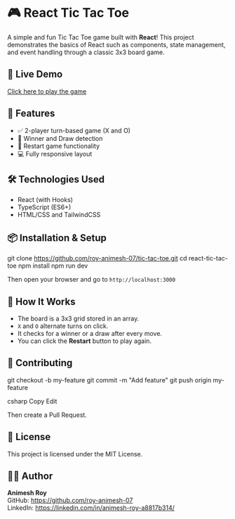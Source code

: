 # 🎮 React Tic Tac Toe

A simple and fun Tic Tac Toe game built with **React**! This project demonstrates the basics of React such as components, state management, and event handling through a classic 3x3 board game.

## 🚀 Live Demo

[Click here to play the game](https://tic-tac-toe-six-delta-18.vercel.app/)

## 🧩 Features

- ✅ 2-player turn-based game (X and O)
- 🧠 Winner and Draw detection
- 🔁 Restart game functionality
- 💻 Fully responsive layout

## 🛠️ Technologies Used

- React (with Hooks)
- TypeScript (ES6+)
- HTML/CSS and TailwindCSS

## 📦 Installation & Setup

git clone https://github.com/roy-animesh-07/tic-tac-toe.git
cd react-tic-tac-toe
npm install
npm run dev


Then open your browser and go to `http://localhost:3000`

## 🧠 How It Works

- The board is a 3x3 grid stored in an array.
- `X` and `O` alternate turns on click.
- It checks for a winner or a draw after every move.
- You can click the **Restart** button to play again.




## 🤝 Contributing

git checkout -b my-feature
git commit -m "Add feature"
git push origin my-feature

csharp
Copy
Edit

Then create a Pull Request.

## 📄 License

This project is licensed under the MIT License.

## 🙋‍♂️ Author

**Animesh Roy**  
GitHub: https://github.com/roy-animesh-07  
LinkedIn: https://linkedin.com/in/animesh-roy-a8817b314/
